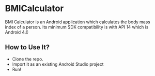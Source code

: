 # BMICalculator
BMI Calculator is an Android application which calculates the body mass index of a person. Its minimum SDK compatibility is with API 14 which is Android 4.0
## How to Use It?
* Clone the repo.
* Import it as an existing Android Studio project
* Run!
